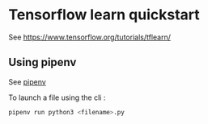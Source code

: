 # Tensorflow learn quickstart

See https://www.tensorflow.org/tutorials/tflearn/

## Using pipenv

See [pipenv](https://github.com/kennethreitz/pipenv)

To launch a file using the cli :

```bash
pipenv run python3 <filename>.py
```
